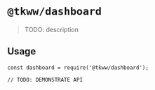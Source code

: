# `@tkww/dashboard`

> TODO: description

## Usage

```
const dashboard = require('@tkww/dashboard');

// TODO: DEMONSTRATE API
```
